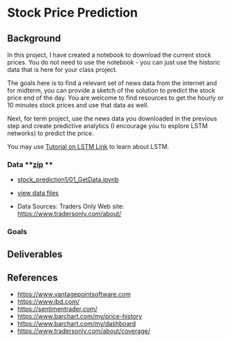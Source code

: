 # Stock Price Prediction

## Background

In this project, I have created a notebook to download the current stock prices. You do not need to use the notebook - you can just use the historic data that is here for your class project. 

The goals here is to find a relevant set of news data from the internet and for midterm, you can provide a sketch of the solution to predict the stock price end of the day. 
You are welcome to find resources to get the hourly or 10 minutes stock prices and use that data as well.

Next, for term project, use the news data you downloaded in the previous step and create predictive analytics (I encourage you to explore LSTM networks) to predict the price.

You may use [Tutorial on LSTM Link](https://machinelearningmastery.com/how-to-develop-lstm-models-for-time-series-forecasting/) to learn about LSTM.

### Data  **[zip](https://github.com/sada-narayanappa/COMP4449/blob/master/capstone/stock_prediction1/data/stock_price/data.zip) **

* [stock_prediction1/01_GetData.ipynb](https://github.com/sada-narayanappa/COMP4449/blob/master/capstone/stock_prediction1/01_GetData.ipynb)

* [view data files](https://github.com/sada-narayanappa/COMP4449/tree/master/capstone/stock_prediction1/data/stock_price)

* Data Sources: Traders Only Web site: https://www.tradersonly.com/about/

### Goals

## Deliverables

## References
* https://www.vantagepointsoftware.com
* https://www.ibd.com/
* https://sentimentrader.com/
* https://www.barchart.com/my/price-history
* https://www.barchart.com/my/dashboard
* https://www.tradersonly.com/about/coverage/
